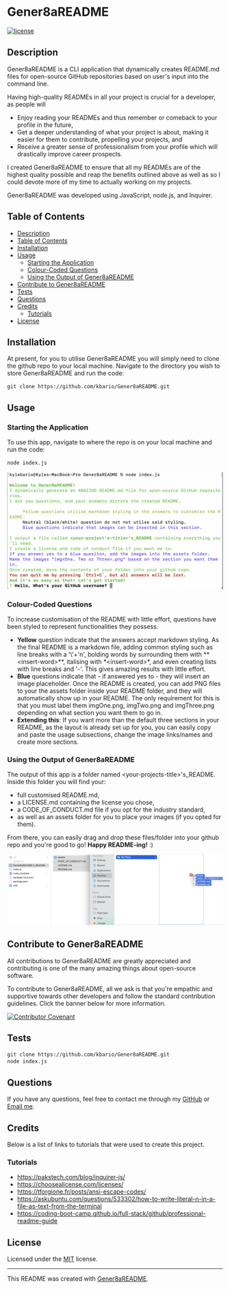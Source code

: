 # Gener8aREADME
[![license](https://img.shields.io/badge/license-MIT-green.svg)](./LICENSE.md)

## Description
Gener8aREADME is a CLI application that dynamically creates README.md files for open-source GitHub repositories based on user's input into the command line.

Having high-quality READMEs in all your project is crucial for a developer, as people will
 - Enjoy reading your READMEs and thus remember or comeback to your profile in the future, 
 - Get a deeper understanding of what your project is about, making it easier for them to contribute, propelling your projects, and
 - Receive a greater sense of professionalism from your profile which will drastically improve career prospects.

I created Gener8aREADME to ensure that all my READMEs are of the highest quality possible and reap the benefits outlined above as well as so I could devote more of my time to actually working on my projects.

Gener8aREADME was developed using JavaScript, node.js, and Inquirer.

## Table of Contents

  - [Description](#description)
  - [Table of Contents](#table-of-contents)
  - [Installation](#installation)
  - [Usage](#usage)
    - [Starting the Application](#starting-the-application)
    - [Colour-Coded Questions](#colour-coded-questions)
    - [Using the Output of Gener8aREADME](#using-the-output-of-gener8areadme)
  - [Contribute to Gener8aREADME](#contribute-to-gener8areadme)
  - [Tests](#tests)
  - [Questions](#questions)
  - [Credits](#credits)
    - [Tutorials](#tutorials)
  - [License](#license)



## Installation
At present, for you to utilise Gener8aREADME you will simply need to clone the github repo to your local machine. Navigate to the directory you wish to store Gener8aREADME and run the code:

    git clone https://github.com/kbario/Gener8aREADME.git

## Usage

### Starting the Application

To use this app, navigate to where the repo is on your local machine and run the code:

    node index.js

![Starting the Application](./assets/imgOne.png)

### Colour-Coded Questions

To increase customisation of the README with little effort, questions have been styled to represent functionalities they possess.
- **Yellow** question indicate that the answers accept markdown styling. As the final README is a markdown file, adding common styling such as line breaks with a '\\'+'n', bolding words by surrounding them with \*\*\<insert-word>\*\*, italising with \*\<insert-word>\*, and even creating lists with line breaks and '-'. This gives amazing results with little effort.
- **Blue** questions indicate that - if answered yes to - they will insert an image placeholder. Once the README is created, you can add PNG files to your the assets folder inside your README folder, and they will automatically show up in your README. The only requirement for this is that you must label them imgOne.png, imgTwo.png and imgThree.png depending on what section you want them to go in.
- **Extending this**: If you want more than the default three sections in your README, as the layout is already set up for you, you can easily copy and paste the usage subsections, change the image links/names and create more sections.

### Using the Output of Gener8aREADME

The output of this app is a folder named \<your-projects-title>'s_README. Inside this folder you will find your:
- full customised README.md, 
- a LICENSE.md containing the license you chose, 
- a CODE_OF_CONDUCT.md file if you opt for the industry standard, 
- as well as an assets folder for you to place your images (if you opted for them).

From there, you can easily drag and drop these files/folder into your github repo and you're good to go! **Happy README-ing!** :)

![Using the Output of Gener8aREADME](./assets/imgThree.png)




## Contribute to Gener8aREADME

All contributions to Gener8aREADME are greatly appreciated and contributing is one of the many amazing things about open-source software.

To contribute to Gener8aREADME, all we ask is that you're empathic and supportive towards other developers and follow the standard contribution guidelines. Click the banner below for more information.
        
[![Contributor Covenant](https://img.shields.io/badge/Contributor%20Covenant-2.1-4baaaa.svg)](./CODE_OF_CONDUCT.md)


## Tests
    git clone https://github.com/kbario/Gener8aREADME.git
    node index.js

## Questions
If you have any questions, feel free to contact me through my [GitHub](https://github.com/kbario/) or [Email me](mailto:kylebario1@gmail.com).

## Credits
Below is a list of links to tutorials that were used to create this project.

### Tutorials
- https://pakstech.com/blog/inquirer-js/
- https://choosealicense.com/licenses/
- https://tforgione.fr/posts/ansi-escape-codes/
- https://askubuntu.com/questions/533302/how-to-write-literal-n-in-a-file-as-text-from-the-terminal
- https://coding-boot-camp.github.io/full-stack/github/professional-readme-guide

## License
Licensed under the [MIT](./LICENSE.txt) license.

---
This README was created with [Gener8aREADME](https://github.com/kbario/Gener8aREADME).